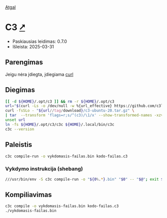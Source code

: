 [Atgal](./readme.md)

# C3 [&#x2B67;](https://c3-lang.org/)

* Paskiausias leidimas: 0.7.0
* Išleista: 2025-03-31

## Parengimas

Jeigu nėra įdiegta, įdiegiama [curl](../utils/curl.md)

## Diegimas

```bash
[[ -d ${HOME}/.opt/c3 ]] && rm -r ${HOME}/.opt/c3
url="$(curl -Ls -o /dev/null -w %{url_effective} https://github.com/c3lang/c3c/releases/latest)"
curl -fsSLo - "${url//tag/download}/c3-ubuntu-20.tar.gz" \
| tar  --transform 'flags=r;s/^(c3)/\1/x' --show-transformed-names -xzvC ${HOME}/.opt
unset url
ln -fs ${HOME}/.opt/c3/c3c ${HOME}/.local/bin/c3c
c3c --version
```

## Paleistis

```bash
c3c compile-run -o vykdomasis-failas.bin kodo-failas.c3
```

### Vykdymo instrukcija (shebang)

```bash
///usr/bin/env -S c3c compile-run -o "${0%.*}.bin" "$0" -- "$@"; exit $?
```

## Kompiliavimas

```bash
c3c compile -o vykdomasis-failas.bin kodo-failas.c3
./vykdomasis-failas.bin
```

